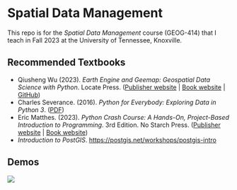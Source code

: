 # Spatial Data Management

This repo is for the _Spatial Data Management_ course (GEOG-414) that I teach in Fall 2023 at the University of Tennessee, Knoxville.

## Recommended Textbooks

- Qiusheng Wu (2023). _Earth Engine and Geemap: Geospatial Data Science with Python_. Locate Press. ([Publisher website](https://locatepress.com/book/gee) | [Book website](https://geog-414.gishub.org/) | [GitHub](https://github.com/giswqs/geog-414))
- Charles Severance. (2016). _Python for Everybody: Exploring Data in Python 3_. ([PDF](https://www.py4e.com/book))
- Eric Matthes. (2023). _Python Crash Course: A Hands-On, Project-Based Introduction to Programming_. 3rd Edition. No Starch Press. ([Publisher website](https://nostarch.com/python-crash-course-3rd-edition) | [Book website](https://ehmatthes.github.io/pcc_3e))
- _Introduction to PostGIS_. https://postgis.net/workshops/postgis-intro

## Demos

![](https://i.imgur.com/ZfZCdhL.png)

